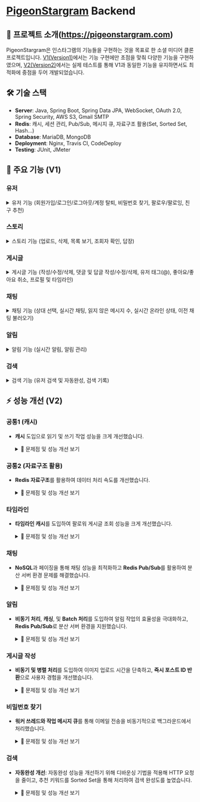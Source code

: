 # [PigeonStargram](https://pigeonstargram.com)  Backend

## 📖 프로젝트 소개(https://pigeonstargram.com)
PigeonStargram은 인스타그램의 기능들을 구현하는 것을 목표로 한 소셜 미디어 클론 프로젝트입니다. [V1(Version1)](#-주요-기능-v1)에서는 기능 구현에만 초점을 맞춰 다양한 기능을 구현하였으며, [V2(Version2)](#-성능-개선-v2)에서는 실제 테스트를 통해 V1과 동일한 기능을 유지하면서도 최적화에 중점을 두어 개발되었습니다.

## 🛠 기술 스택
- **Server**: Java, Spring Boot, Spring Data JPA, WebSocket, OAuth 2.0, Spring Security, AWS S3, Gmail SMTP
- **Redis**: 캐시, 세션 관리, Pub/Sub, 메시지 큐, 자료구조 활용(Set, Sorted Set, Hash...)
- **Database**: MariaDB, MongoDB
- **Deployment**: Nginx, Travis CI, CodeDeploy
- **Testing**: JUnit, JMeter

## 📌 주요 기능 (V1)

### 유저

<details>
  <summary>유저 기능 (회원가입/로그인/로그아웃/계정 탈퇴, 비밀번호 찾기, 팔로우/팔로잉, 친구 추천)</summary>
  
  - **회원가입/로그인/로그아웃/계정 탈퇴**: 구글을 통한 회원가입이 가능하며, 소셜 로그인 또는 직접 입력을 통한 로그인 기능을 제공합니다. 로그아웃 및 계정 탈퇴 기능도 포함되어 있습니다.
    
    <details>
      <summary>📷 이미지와 함께 설명 보기</summary>
      
      #### 회원가입
      <p align="center">
        <img src="https://github.com/user-attachments/assets/6be7b7f3-94f4-412a-95af-0b20a01669ed" alt="회원가입 이미지 1" width="45%" />
        <img src="https://github.com/user-attachments/assets/c230035e-1420-4032-a628-1c4543565c74" alt="회원가입 이미지 2" width="45%" />
      </p>

      #### 로그인
      <p align="center">
        <img src="https://github.com/user-attachments/assets/1c7cce6f-e6d3-42c0-abaa-07abbd4405a5" alt="로그인 이미지 1" width="45%" />
        <img src="https://github.com/user-attachments/assets/b282403d-2f64-4d8e-bfde-a28c3e698fa7" alt="로그인 이미지 2" width="45%" />
      </p>
      
      #### 로그아웃
      <p align="center">
        <img src="https://github.com/user-attachments/assets/a88cd423-5fd6-4b30-911f-44918d8f594f" alt="로그아웃 이미지" width="45%" />
      </p>
      
      #### 계정 탈퇴
      //TODO
      
    </details>
  
  - **비밀번호 찾기**: 비밀번호 재설정 링크가 포함된 이메일을 수신하고, 해당 링크로 이동하여 비밀번호를 재설정할 수 있습니다.
    
    <details>
      <summary>📷 이미지와 함께 설명 보기</summary>

      <p align="center">
        <img src="https://github.com/user-attachments/assets/5f33ef4e-4233-4d40-8485-764ae608308f" alt="비밀번호 찾기 이미지 1" width="45%" />
        <img src="https://github.com/user-attachments/assets/4d410414-6b59-4f8f-9eb9-cd95bdbee628" alt="비밀번호 찾기 이미지 2" width="45%" />
      </p>
      
      <p align="center">
        <img src="https://github.com/user-attachments/assets/214a7de6-4886-4d84-8284-581b71436124" alt="비밀번호 찾기 이미지 3" width="45%" />
        <img src="https://github.com/user-attachments/assets/2146bcc8-4f6e-43ae-86b7-e7edbc4930f2" alt="비밀번호 찾기 이미지 4" width="45%" />
      </p>

    </details>
  
  - **팔로우/팔로잉**: 유저는 다른 사용자를 팔로우 할 수 있습니다. 또한 팔로워/팔로잉 숫자와 누가 팔로우했는지도 확인할 수 있습니다.
    
    <details>
      <summary>📷 이미지와 함께 설명 보기</summary>

      <p align="center">
        <img src="https://github.com/user-attachments/assets/b9995170-4654-40f3-8943-5cb143fa6f87" alt="팔로우 이미지 1" width="45%" />
        <img src="https://github.com/user-attachments/assets/cf239920-8409-448f-bd21-bb9333312011" alt="팔로우 이미지 2" width="45%" />
      </p>
      
      <p align="center">
        <img src="https://github.com/user-attachments/assets/18f7ca47-6eb8-4a9a-bf00-46146fb366e9" alt="팔로우 이미지 3" width="45%" />
      </p>

    </details>
  
  - **친구 추천**: 내가 팔로우하지 않은 사용자 중, 나와 가까운 사람을 추천해주는 친구 추천 기능을 제공합니다.
    
    <details>
      <summary>📷 이미지와 함께 설명 보기</summary>

      <p align="center">
        <img src="https://github.com/user-attachments/assets/3f10eb43-7666-414a-86be-3881d062452e" alt="친구 추천 이미지" width="45%" />
      </p>
      
    </details>

</details>


### 스토리

<details>
  <summary>스토리 기능 (업로드, 삭제, 목록 보기, 조회자 확인, 답장)</summary>
  
  - **스토리 업로드 및 삭제**: 사용자는 이미지와 글을 합쳐서 스토리를 여러 개 업로드할 수 있으며, 업로드한 스토리는 삭제가 가능합니다.
    
    <details>
      <summary>📷 이미지와 함께 설명 보기</summary>
      
      <p align="center">
        <img src="https://github.com/user-attachments/assets/9e806949-7df5-4f7d-9952-8f7a80aa4267" alt="스토리 업로드 이미지 1" width="45%" />
        <img src="https://github.com/user-attachments/assets/a55921ba-d699-46b0-8f73-8ad9103d59ca" alt="스토리 업로드 이미지 2" width="45%" />
      </p>
  
    </details>
  
  - **스토리 목록 보기**: 사용자는 팔로우한 유저들의 스토리를 확인할 수 있으며, 스토리의 읽음 여부에 따라 표시 방식이 다르게 적용됩니다.
    
    <details>
      <summary>📷 이미지와 함께 설명 보기</summary>
      
      <p align="center">
        <img src="https://github.com/user-attachments/assets/bb5f0c35-6981-46a8-a023-35342136b1a4" alt="스토리 목록 보기 이미지" width="45%" />
      </p>
  
    </details>
  
  - **스토리 조회자 확인**: 사용자는 자신의 스토리를 누가 조회했는지 확인할 수 있습니다.
    
    <details>
      <summary>📷 이미지와 함께 설명 보기</summary>
      
      <p align="center">
        <img src="https://github.com/user-attachments/assets/c5b092c8-7989-4f2d-b717-afd1e05d8d3f" alt="스토리 조회자 확인 이미지" width="45%" />
      </p>
  
    </details>
  
  - **스토리 답장**: 사용자는 다른 사람의 스토리에 답장을 보낼 수 있는 기능을 제공합니다.
    
    <details>
      <summary>📷 이미지와 함께 설명 보기</summary>
      
      <p align="center">
        <img src="https://github.com/user-attachments/assets/90fb379a-db1e-43d5-8499-51b8a39b4af6" alt="스토리 답장 이미지 1" width="45%" />
        <img src="https://github.com/user-attachments/assets/363adce5-3ea8-4f03-9714-34a39ac631ac" alt="스토리 답장 이미지 2" width="45%" />
      </p>
  
    </details>

</details>


### 게시글

<details>
  <summary>게시글 기능 (작성/수정/삭제, 댓글 및 답글 작성/수정/삭제, 유저 태그(@), 좋아요/좋아요 취소, 프로필 및 타임라인)</summary>
  
  - **게시글 작성/수정/삭제**: 사용자는 이미지나 글을 포함한 게시글을 작성할 수 있으며, 게시글을 수정하거나 삭제할 수 있습니다.
    
    <details>
      <summary>📷 이미지와 함께 설명 보기</summary>
      
      <p align="center">
        <img src="https://github.com/user-attachments/assets/309c8ad3-8b40-418d-8e23-11785a8a1ef2" alt="게시글 작성 이미지 1" width="45%" />
        <img src="https://github.com/user-attachments/assets/dfd6fd24-f1ce-4805-a89f-1f57af97fb23" alt="게시글 작성 이미지 2" width="45%" />
      </p>

    </details>
  
  - **댓글 및 답글 작성/수정/삭제**: 사용자는 게시글에 댓글과 답글을 작성할 수 있으며, 이를 수정하거나 삭제할 수 있습니다. 또한, 이전 댓글을 불러와서 확인할 수 있습니다.
    
    <details>
      <summary>📷 이미지와 함께 설명 보기</summary>
      
      <p align="center">
        <img src="https://github.com/user-attachments/assets/870d94d5-1539-4ab6-9e76-4eaeb469511c" alt="댓글 이미지 1" width="45%" />
        <img src="https://github.com/user-attachments/assets/58dec37a-c433-40d0-b77b-559490dee427" alt="댓글 이미지 2" width="45%" />
      </p>

    </details>
  
  - **유저 태그(@)**: 게시글, 댓글, 답글에서 유저를 @를 사용해 태그할 수 있습니다.
    
    <details>
      <summary>📷 이미지와 함께 설명 보기</summary>
      
      <p align="center">
        <img src="https://github.com/user-attachments/assets/595c53f3-47ea-440f-9072-810d6ef4bf7d" alt="유저 태그 이미지 1" width="45%" />
        <img src="https://github.com/user-attachments/assets/3874130f-0fb0-42b1-b129-160a3279ce85" alt="유저 태그 이미지 2" width="45%" />
      </p>

    </details>
  
  - **좋아요/좋아요 취소**: 사용자는 게시글, 댓글, 답글에 좋아요를 누르거나 좋아요를 취소할 수 있습니다.
    
    <details>
      <summary>📷 이미지와 함께 설명 보기</summary>
      
      <p align="center">
        <img src="https://github.com/user-attachments/assets/b7aa0e41-22b8-44aa-839d-3617538666f7" alt="좋아요 이미지 1" width="45%" />
        <img src="https://github.com/user-attachments/assets/7b91a23d-3680-44bc-906b-715fce23cede" alt="좋아요 이미지 2" width="45%" />
      </p>

    </details>
  
  - **프로필 및 타임라인**: 다른 유저의 프로필에서 그 유저의 게시글을 확인할 수 있으며, 타임라인(홈)에서는 팔로우한 유저들의 최신 게시물을 볼 수 있습니다.
    
    <details>
      <summary>📷 이미지와 함께 설명 보기</summary>
      
      <p align="center">
        <img src="https://github.com/user-attachments/assets/a593c1f0-e298-48da-afc5-681b249672a1" alt="프로필 이미지" width="45%" />
        <img src="https://github.com/user-attachments/assets/b315aa21-97c0-47b4-9a9a-f63c241bce29" alt="타임라인 이미지" width="45%" />
      </p>

    </details>

</details>

  
### 채팅

<details>
  <summary>채팅 기능 (상대 선택, 실시간 채팅, 읽지 않은 메시지 수, 실시간 온라인 상태, 이전 채팅 불러오기)</summary>
  
  - **채팅 상대 선택**: 팔로우 및 팔로잉 목록을 기준으로 채팅 상대를 선택하고 대화를 시작할 수 있습니다.
    
    <details>
      <summary>📷 이미지와 함께 설명 보기</summary>
      
      <p align="center">
        <img src="https://github.com/user-attachments/assets/becc2bc8-c301-4544-a8d9-70bcd0b37f16" alt="채팅 상대 선택 이미지" width="45%" />
      </p>

    </details>
  
  - **실시간 채팅**: 채팅에서 이미지나 글을 실시간으로 주고받을 수 있으며, 메시지 확인이 가능합니다.
    
    <details>
      <summary>📷 이미지와 함께 설명 보기</summary>
      
      <p align="center">
        <img src="https://github.com/user-attachments/assets/f5e1c4a5-0df5-49e5-885e-f1c17b931a16" alt="실시간 채팅 이미지" width="45%" />
      </p>

    </details>
  
  - **읽지 않은 메시지 수**: 내가 채팅방에 없을 때 상대방에게 메시지가 오면, 읽지 않은 메시지 수가 실시간으로 쌓이며 확인할 수 있습니다.
    
    <details>
      <summary>📷 이미지와 함께 설명 보기</summary>
      
      <p align="center">
        <img src="https://github.com/user-attachments/assets/17fe0e9c-8d19-4528-adb8-bc032cc4b0b3" alt="읽지 않은 메시지 수 이미지" width="45%" />
      </p>

    </details>
  
  - **실시간 온라인 상태**: 유저의 온라인 상태를 설정하고 실시간으로 확인할 수 있습니다.
    
    <details>
      <summary>📷 이미지와 함께 설명 보기</summary>
      
      <p align="center">
        <img src="https://github.com/user-attachments/assets/f2bafa1b-6c1e-4b51-8f3e-7ea82eef723b" alt="실시간 온라인 상태 이미지 1" width="45%" />
        <img src="https://github.com/user-attachments/assets/074813b4-7d7b-4e1b-81fc-97a3c59ebc5e" alt="실시간 온라인 상태 이미지 2" width="45%" />
      </p>

    </details>
  
  - **이전 채팅 불러오기**: 채팅 기록을 10개씩 불러와서 이전 대화를 확인할 수 있습니다.
    
    <details>
      <summary>📷 이미지와 함께 설명 보기</summary>
      
      <p align="center">
        <img src="https://github.com/user-attachments/assets/f5625120-86c6-41c7-9f1f-f670ffe13d6f" alt="이전 채팅 불러오기 이미지 1" width="45%" />
        <img src="https://github.com/user-attachments/assets/8b1193ec-5cc0-4935-b025-cf0a70bd1bb3" alt="이전 채팅 불러오기 이미지 2" width="45%" />
      </p>

    </details>

</details>

### 알림

<details>
  <summary>알림 기능 (실시간 알림, 알림 관리)</summary>
  
  - **실시간 알림**: 다양한 이벤트(댓글, 답글, 좋아요, 알림 설정한 상대의 게시글 작성, 팔로우 등)에 대해 실시간으로 알림을 받을 수 있습니다.
    
    <details>
      <summary>📷 이미지와 함께 설명 보기</summary>
      
      <p align="center">
        <img src="https://github.com/user-attachments/assets/5000e639-3889-479f-a8e9-2a95ac53fd2f" alt="실시간 알림 이미지" width="45%" />
      </p>

    </details>
  
  - **알림 관리**: 알림을 개별적으로 삭제하거나, 모두 삭제할 수 있으며, 알림을 클릭하면 해당 이벤트가 발생한 위치로 이동이 가능합니다.
    
    <details>
      <summary>📷 이미지와 함께 설명 보기</summary>
      
      <p align="center">
        <img src="https://github.com/user-attachments/assets/eefdab74-a1bd-4ce5-aba2-5d36fa3e9916" alt="알림 관리 이미지 1" width="45%" />
        <img src="https://github.com/user-attachments/assets/7494275e-f147-4606-941f-c12de8df65f0" alt="알림 관리 이미지 2" width="45%" />
      </p>

    </details>

</details>


### 검색

<details>
  <summary>검색 기능 (유저 검색 및 자동완성, 검색 기록)</summary>
  
  - **유저 검색 및 자동완성**: 사용자는 검색 기능을 통해 입력한 키워드에 해당하는 유저를 찾을 수 있으며, 검색 중에 자동완성(검색어 추천) 기능이 제공됩니다.
    
    <details>
      <summary>📷 이미지와 함께 설명 보기</summary>
      
      <p align="center">
        <img src="https://github.com/user-attachments/assets/d972533d-dd85-49f2-81f8-34aeed955273" alt="유저 검색 이미지 1" width="45%" />
        <img src="https://github.com/user-attachments/assets/79605c15-2956-4355-a939-efc584b124e1" alt="유저 검색 이미지 2" width="45%" />
      </p>

    </details>
  
  - **검색 기록**: 검색한 키워드는 검색 기록으로 저장되며, 개별 삭제 및 모두 삭제가 가능합니다.
    
    <details>
      <summary>📷 이미지와 함께 설명 보기</summary>
      
      <p align="center">
        <img src="https://github.com/user-attachments/assets/74ef87c3-a84f-49b8-bed1-528675fcf3bf" alt="검색 기록 이미지 1" width="45%" />
        <img src="https://github.com/user-attachments/assets/79bdb321-b43e-414b-a741-4facb412250e" alt="검색 기록 이미지 2" width="45%" />
      </p>

    </details>

</details>


## ⚡ 성능 개선 (V2)

### 공통1 (캐시)

- **캐시** 도입으로 읽기 및 쓰기 작업 성능을 크게 개선했습니다.

  <details>
    <summary>🔧 문제점 및 성능 개선 보기</summary>
  
    #### V1 문제점:
    - 모든 읽기와 쓰기 작업이 데이터베이자스에서 이루어져 성능 저하와 지연이 발생했습니다.
  
    #### V2 해결점:
  
    - **단순 엔티티 캐시**(예: **Post 엔티티**와 같은 경우)는 **애노테이션 기반**으로 처리하여 캐싱 했고, **Set, Hash**와 같은 **복잡한 자료구조 캐시**는 수동으로 구현하여 성능을 최적화했습니다.
      <details>
      <summary>자세히 보기</summary>
      
        **단순 엔티티 캐시**(예: **Post 엔티티**)

        단순 엔티티 캐시는 애노테이션 기반으로 처리하여 캐싱합니다. 예를 들어, `Post` 엔티티의 경우 다음과 같이 `@Cacheable` 애노테이션을 사용하여 캐싱을 구현할 수 있습니다:
      
        ```java
        @Cacheable(value = POST,
                   key = "T(com.pigeon_stargram.sns_clone.constant.CacheConstants).POST_ID + '_' + #postId")
        @Transactional(readOnly = true)
        public Post findById(Long postId) {
            return repository.findById(postId)
                     .orElseThrow(() -> new PostNotFoundException(POST_NOT_FOUND_ID));
        }
        ```
        ### 복잡한 자료구조 캐시 (예: postId Set)

        복잡한 자료구조 캐시는 수동으로 구현하여 성능을 최적화합니다. 예를 들어, `postId Set`을 캐시할 때는 다음과 같이 구현할 수 있습니다:
        
        ```java
        @Transactional(readOnly = true)
        @Override
        public List<Long> findPostIdByUserId(Long userId) {
            // 사용자 ID를 기반으로 캐시 키를 생성합니다
            String cacheKey = cacheKeyGenerator(ALL_POST_IDS, USER_ID, userId.toString());
        
            // 캐시에서 게시물 ID 목록을 찾습니다.
            if (redisService.hasKey(cacheKey)) {
                return redisService.getSetAsLongListExcludeDummy(cacheKey);
            }
        
            // 캐시에 게시물 ID 목록이 없으면 데이터베이스에서 조회합니다.
            List<Long> postIds = getPostIdFromRepository(userId);
        
            // 조회된 게시물 ID 목록을 캐시에 저장하고 반환합니다.
            return redisService.cacheListToSetWithDummy(postIds, cacheKey, ONE_DAY_TTL);
        }
        ```
      </details>
  
    - **Redis 캐시**를 도입하여 **look-aside** 방식으로 읽기 작업의 속도를 개선하고, **write-back** 및 **write-through** 방식으로 쓰기 작업의 성능을 최적화했습니다.
    
      <details>
        <summary>자세히 보기</summary>
    
        자주 수정되지 않는 데이터는 쓰기 전략으로 **write-through** 방식을 사용하여 캐싱하였습니다. 예를 들어, `Post` 저장 시 다음과 같이 구현합니다:
    
        ```java
        @CachePut(value = POST,
                  key = "T(com.pigeon_stargram.sns_clone.constant.CacheConstants).POST_ID + '_' + #post.id")
        @Transactional
        public Post save(Post post) {
            // 게시물을 데이터베이스에 저장합니다.
            Post savedPost = repository.save(post);
    
            Long postUserId = post.getUser().getId();
    
            // 사용자의 모든 게시물 ID 캐시에 반영합니다.
            String allPostIdsKey = cacheKeyGenerator(ALL_POST_IDS, USER_ID, postUserId.toString());
            if (redisService.hasKey(allPostIdsKey)) {
                redisService.addToSet(allPostIdsKey, post.getId(), ONE_DAY_TTL);
            }
            //... 추가로직
    
            return savedPost;
        }
        ```
    
        자주 수정되는 데이터는 쓰기 전략으로 **write-back** 방식을 사용하여 캐싱하였습니다. 예를 들어, 읽지 않은 채팅 수를 증가시킬 때는 다음과 같이 구현합니다:
    
        ```java
        @Transactional
        public Integer increaseUnReadChatCount(Long userId, Long toUserId) {
            // 캐시 키 생성
            String cacheKey = cacheKeyGenerator(UNREAD_CHAT_COUNT, USER_ID, userId.toString());
            String fieldKey = toUserId.toString();
    
            // 나중에 비동기적으로 DB에 flush 하도록 Write-back 작업을 위한 Sorted Set에 추가
            String dirtyKey = combineHashKeyAndFieldKey(cacheKey, fieldKey);
            redisService.pushToWriteBackSortedSet(dirtyKey);
    
            // 캐시에서 값 조회 및 증가
            if (redisService.hasFieldInHash(cacheKey, fieldKey)) {
                return incrementUnreadCountInCache(cacheKey, fieldKey, userId, toUserId);
            }
    
            // 캐시 미스 시 DB에서 값 조회 및 캐시에 저장
            return incrementUnreadCountInDbAndSaveInCache(userId, toUserId, cacheKey, fieldKey);
        }
        ```
    
      </details>

    
  - **Write-back 캐시 관리**: LRU 전략에 따라 일정 주기로 캐시에서 오래된 데이터를 데이터베이스에 플러시했습니다. 자주 조회되는 데이터는 캐시에서 계속 사용해 DB에 Flush되지 않고 캐시에만 있는 **starvation**이 발생할 수 있으므로, 체크포인트 시점에는 모든 데이터를 데이터베이스에 플러시하여 데이터베이스와의 일관성을 유지하게 했습니다.
  
    <details>
      <summary>자세히 보기</summary>
  
      일정 간격으로 캐시 데이터를 DB에 동기화하는 스케줄러 메서드는 다음과 같이 구현되어 있습니다. 각 주기마다 Redis Sorted Set에서 가장 오래된 데이터를 가져와 DB에 기록합니다. LRU를 구현하기 위해 날짜를 score로 사용한 Sorted Set을 활용했습니다.
  
      ```java
      @Scheduled(fixedRate = 10000)
      public void syncCacheToDB() {
          // 한 번에 가져올 Write-Back 작업의 개수 설정
          Integer writeBackBatchSize = (Integer) redisService.getValue(WRITE_BACK_BATCH_SIZE);
          if (writeBackBatchSize == null) {
              writeBackBatchSize = WRITE_BACK_BATCH_SIZE_INIT;
          }
  
          // Redis Sorted Set에서 하위 N개의 값을 가져옴
          List<String> sortedSetList =
                  redisService.getAndRemoveBottomNFromSortedSet(WRITE_BACK, writeBackBatchSize, String.class);
  
          if (sortedSetList.size() < writeBackBatchSize) {
              redisService.setValue(WRITE_BACK_BATCH_SIZE, WRITE_BACK_BATCH_SIZE_INIT);
          }
  
          // 각 가져온 키에 대해 DB 기록 처리
          for (String writeBackKey : sortedSetList) {
              writeBack(writeBackKey); // 각 키에 대해 writeBack 처리
          }
      }
      ```
  
      이때 해당 스케줄러는 여러 서버에서 동시에 발생하므로 `getAndRemoveBottomNFromSortedSet` 메서드는 atomic하게 동작해야 합니다. 이를 위해 Lua 스크립트를 사용하여 atomic하게 처리하였습니다.
  
      자주 수정되는 데이터는 LRU 전략에 따라 DB로의 flush가 일어나지 않을 수 있으므로, 체크포인트 시점을 더 길게 설정하여 주기적으로 부스팅을 수행합니다.
  
      ```java
      @Profile("write-back-boost")
      @Scheduled(fixedRate = 200000)
      public void syncAllCache() {
          // 부스팅 시점에는 DB로 flush하는 갯수를 증가시켜 일정 시간 내에 캐시에 dirty key들에 대해 모두 flush가 반드시 일어나게 합니다.
      }
      ```
  
    </details>


</details>

### 공통2 (자료구조 활용)

- **Redis 자료구조**를 활용하여 데이터 처리 속도를 개선했습니다.

  <details>
    <summary>🔧 문제점 및 성능 개선 보기</summary>
  
    #### V1 문제점:
    - DB 엔티티를 사용하여 데이터 처리 및 관리를 하였으나, 성능 최적화에 한계가 있었습니다.
  
    #### V2 해결점:
    - **Sorted Set**을 사용하여 검색 기록, 자동 완성, 읽지 않은 채팅 수 등을 효율적으로 관리했습니다.
    
      <details>
        <summary>자세히 보기</summary>
    
        **검색 기록 관리 예시**: 검색 기록을 Date를 score로 사용하여 Sorted Set을 이용하여 관리하는 방법은 다음과 같습니다.
    
        ```java
        @Transactional(readOnly = true)
        public List<ResponseSearchHistoryDto> getTopSearchHistory(Long userId) {
            String cacheKey = cacheKeyGenerator(SEARCH_HISTORY, USER_ID, userId.toString());
    
            // 캐시에서 검색 기록을 조회
            List<ResponseSearchHistoryDto> cachedHistory = getCachedSearchHistory(cacheKey);
            if (!cachedHistory.isEmpty()) {
                return cachedHistory;  // 캐시에 검색 기록이 있으면 반환 (캐시 히트)
            }
    
            // 캐시에 데이터가 없으면 DB에서 검색 기록 조회 (캐시 미스)
            User user = userService.getUserById(userId);
            List<SearchHistory> searchHistories = searchHistoryRepository.findTop5ByUserOrderByScoreDesc(user);
    
            // 검색 기록을 캐시에 저장
            saveSearchHistoryToCache(cacheKey, searchHistories);
    
            // DB에서 가져온 검색 기록을 DTO로 변환하여 반환
            return searchHistories.stream()
                    .map(SearchDtoConvertor::toResponseSearchHistoryDto)
                    .collect(Collectors.toList());
        }
        ```
  
      </details>

    
    - **Set**을 사용하여 팔로우/팔로잉 유저 Id 목록, 스토리 조회 유저 Id 목록 등을 빠른 접근이 가능하도록 했습니다.
    
      <details>
        <summary>자세히 보기</summary>
    
        **팔로워 유저 ID 목록 관리 예시**: `Set`을 활용하여 팔로워 유저 ID 목록을 캐싱하는 방법은 다음과 같습니다.
    
        ```java
        @Transactional(readOnly = true)
        public List<Long> findFollowerIds(Long userId) {
            String cacheKey = cacheKeyGenerator(FOLLOWER_IDS, USER_ID, userId.toString());
    
            // 캐시에서 가져오기
            if (redisService.hasKey(cacheKey)) {
                return redisService.getSetAsLongListExcludeDummy(cacheKey);
            }
    
            // 캐시 미스 : DB에서 가져오기
            return getFollowerIdsFromDB(userId, cacheKey);
        }
        ```
    
      </details>

    
    - **기타 자료구조**: 추가적인 Redis 자료구조(Hash 등)를 사용하여 특정 작업을 최적화했습니다.
    
      <details>
        <summary>자세히 보기</summary>
    
        **채팅방에서 유저 관리 예시**: 채팅방에서 사용자가 어느 채팅방에 있는지를 관리하기 위해 Redis Hash를 사용하는 방법은 다음과 같습니다.
    
        ```java
        @EventListener
        public void handleSessionConnected(SessionConnectEvent event) {
            StompHeaderAccessor sha = StompHeaderAccessor.wrap(event.getMessage());
            Long userId = stringToLong(sha.getFirstNativeHeader("user-id"));
            Long partnerUserId = stringToLong(sha.getFirstNativeHeader("partner-user-id"));
    
            if (userId != null && partnerUserId != null) {
                // Redis Hash에 세션 ID와 사용자 ID를 매핑하여 저장
                // key: sessionId, value: 사용자 ID
                redisService.putValueInHash(SESSION_USER_MAP_KEY, sha.getSessionId(), userId);
    
                // 두 사용자가 같은 채팅방에서 대화를 나누기 위한 설정
                // WebSocket 연결 시, Redis Hash에 자신의 사용자 ID와 상대방의 사용자 ID를 매핑하여 저장
                // HashKey: 나의 userId, fieldKey: 상대방의 userId, value: 접속 상태(true)
                String activeUsersKey = ACTIVE_USERS_KEY_PREFIX + userId;
                redisService.putValueInHash(activeUsersKey, String.valueOf(partnerUserId), true);
    
                // 사용자 연결 이벤트 발생
                eventPublisher.publishEvent(new UserConnectEvent(this, userId, partnerUserId));
            }
        }
        ```
    
        이 코드는 WebSocket 연결 이벤트를 처리하여 사용자의 세션 ID와 사용자 ID를 Redis Hash에 저장하고, 두 사용자가 같은 채팅방에서 대화하고 있는지를 추적하기 위해 사용자 ID와 상대방의 사용자 ID를 Redis Hash에 매핑합니다.
    
      </details>


  </details>


### 타임라인

- **타임라인 캐시**를 도입하여 팔로워 게시글 조회 성능을 크게 개선했습니다.

  <details>
    <summary>🔧 문제점 및 성능 개선 보기</summary>
  
    #### V1 문제점:
    - 팔로워의 최신 게시글을 데이터베이스에서 검색하여 타임라인을 생성하는 방식으로 성능 저하가 발생했습니다.
  
    #### V2 해결점:
    - **타임라인 캐시 활용**: 팔로워의 최신 게시글을 데이터베이스에서 가져오는 대신 타임라인 캐시에서 가져오도록 변경했습니다. 특정 유저가 게시글을 작성하면, 그 유저를 팔로우하는 모든 팔로워의 타임라인에 해당 게시글의 ID를 저장합니다. 이렇게 함으로써, 타임라인 조회 시 데이터베이스에 접근하는 대신 캐시에서 게시글 ID를 종합하여 가져오게 됩니다.
      <details>
        <summary>자세히 보기</summary>
        
        게시글을 생성할 때 팔로워의 타임라인(sortedSet)에 작성한 게시글 ID를 추가합니다:
        ```java
        @Transactional
        public Long createPost(CreatePostDto dto) {
            User loginUser = userService.getUserById(dto.getLoginUserId());
            Post post = PostFactory.createPost(dto, loginUser);
            // 중간 로직 생략...
    
            // 타임라인 처리
            addPostToFollowersTimeline(loginUser, savedPost);
            return savedPost.getId();
        }
    
        private void addPostToFollowersTimeline(User loginUser, Post savedPost) {
            // 팔로워 수가 많지 않은 경우 팔로워 타임라인에 게시물 추가
            // 유명인일 경우에는 해당 로직을 실행하지 않음
            if (!followService.isFamousUser(loginUser.getId())) {
                // 팔로워 목록 가져오기
                List<Long> followerIds = followService.getFollowerIds(loginUser.getId());
    
                // 현재 시간을 타임스탬프로 사용
                Double currentTime = getCurrentTimeMillis();
    
                // 각 팔로워의 타임라인에 게시물 추가
                followerIds.forEach(followerId -> {
                    String timelineKey = cacheKeyGenerator(TIMELINE, USER_ID, followerId.toString());
                    redisService.addToSortedSet(timelineKey, currentTime, savedPost.getId());
                });
            }
        }
        ```
    
        이제 타임라인을 가져올 때는 타임라인 캐시에서 24시간 이내의 게시글만 가져옵니다:
        ```java
        private List<ResponsePostDto> getUnFamousFollowingsRecentPosts(Long userId) {
            // Redis에서 해당 사용자의 타임라인 키 생성
            String timelineKey = cacheKeyGenerator(TIMELINE, USER_ID, userId.toString());
    
            // 24시간 이전의 시간
            Double expirationTimeMillis = getTimeMillis(getExpirationTime());
    
            // Redis에서 타임라인에 저장된 모든 게시물 ID와 스코어(타임스탬프)를 가져옴
            List<Long> validPostIds = redisService.getAllFromSortedSetWithScores(timelineKey, Long.class).stream()
                    .filter(scoreWithValue -> isValidPost(scoreWithValue, timelineKey, expirationTimeMillis)) // 24시간 이내
                    .map(ScoreWithValue::getValue)
                    .filter(postId -> !redisService.isMemberOfSet(UPLOADING_POSTS_SET, postId))
                    .collect(Collectors.toList());
    
            // 필터링된 게시물 ID들로 실제 게시물 데이터 가져오기
            return validPostIds.stream().map(postService::getCombinedPost).collect(Collectors.toList());
        }
        ```
    
      </details>

  
    - **유명인 처리**: 유명인이 게시글을 작성할 때는 타임라인 캐시에 게시글을 추가하는 작업이 부하를 증가시킬 수 있어, 유명인 게시글은 유명인의 게시물Id 목록에서 직접 최근 게시물을 조회한 후 가져옵니다
      <details>
        <summary>자세히 보기</summary>
        
        유명인의 최신 게시글을 가져오는 방법은 다음과 같습니다:
        ```java
        private List<ResponsePostDto> getFamousFollowingsRecentPosts(Long userId) {
            // 유명인은 타임라인 캐시에서가 아니라 최신 게시물들을 직접 조회
            return followService.findFollowings(userId).stream()
                    .map(ResponseFollowerDto::getId)
                    .filter(followService::isFamousUser) // 유명인만 필터링
                    .flatMap(followingId -> postService.getRecentPostsByUser(followingId).stream())
                    .collect(Collectors.toList());
        }
        ```
    
      </details>

  
  - **타임라인 병합**: 유저의 타임라인은 타임라인 캐시와 유명인 게시글을 직접 가져온 결과를 병합하여 제공, 이를 통해 조회 성능을 개선하고 데이터베이스 부하를 줄입니다.
    <details>
      <summary>자세히 보기</summary>
  
      유저의 팔로우 대상 게시물들을 병합하여 최신 게시글을 가져오는 방법은 다음과 같습니다:
      ```java
      public List<ResponsePostDto> getFollowingUsersRecentPosts(Long userId) {
          // 1. 유명인 팔로우 대상의 게시물 가져오기
          List<ResponsePostDto> famousPosts = getFamousFollowingsRecentPosts(userId);
  
          // 2. 비유명인 팔로우 대상의 게시물 가져오기
          List<ResponsePostDto> unFamousPosts = getUnFamousFollowingsRecentPosts(userId);
  
          // 3. 두 리스트를 합치고, 시간 기준으로 정렬하여 반환
          return Stream.concat(famousPosts.stream(), unFamousPosts.stream())
                  .sorted(Comparator.comparing(
                          post -> post.getProfile().getTime(),
                          getReverseOrderComparator()))
                  .collect(Collectors.toList());
      }
      ```
  
    </details>

  
  </details>

### 채팅

- **NoSQL**과 페이징을 통해 채팅 성능을 최적화하고 **Redis Pub/Sub**를 활용하여 분산 서버 환경 문제를 해결했습니다.

  <details>
    <summary>🔧 문제점 및 성능 개선 보기</summary>
  
    #### V1 문제점:
    - V1에서는 단일 서버와 RDBMS를 사용하여 모든 채팅 기록을 불러올 때 모든 내용을 한 번에 불러왔습니다. 이로 인해 데이터베이스의 부하가 증가하고, 서버와 클라이언트 간의 전송 데이터 양이 많아졌습니다.
    - 단일 서버에서는 웹소켓을 통해 실시간 채팅이 가능했지만, 분산 서버 환경에서는 클라이언트가 연결된 서버가 다를 수 있어 웹소켓 연결 문제가 발생했습니다.
  
    #### V2 해결점:
    - **데이터베이스 최적화**: NoSQL 데이터베이스를 사용하여 채팅 기록의 조회 속도를 개선하였습니다. 모든 채팅 기록을 불러오는 대신, 날짜를 기반으로 페이징 처리하여 10개씩 불러오도록 하여 서버와 클라이언트 간의 전송 데이터 양을 줄였습니다.
      <details>
        <summary>자세히 보기</summary>
        
        먼저 `Chat` 엔티티를 MongoDB의 Document로 전환합니다:
        ```java
        public interface ChatRepository extends MongoRepository<Chat, String> {
            List<Chat> findChatsBefore(Long user1Id, Long user2Id, LocalDateTime lastFetchedDateTime, Pageable pageable);
        }
        ```
    
        그리고 프론트에서 현재 가지고 있는 가장 오래된 채팅의 날짜를 기준으로 최대 10개의 채팅 데이터들만 가져오도록 합니다:
        ```java
        @Transactional(readOnly = true)
        public ResponseChatHistoriesDto getUserChats(GetUserChatsDto dto, String lastFetchedTime, Integer size) {
            Long user1Id = dto.getUser1Id();
            Long user2Id = dto.getUser2Id();
    
            // 마지막 조회 시간을 LocalDateTime 형식으로 변환
            LocalDateTime lastFetchedDateTime = getChatLocalDateTime(lastFetchedTime);
    
            // 페이지 정보 생성 (size + 1개의 메시지를 내림차순으로 가져옴)
            Pageable pageable = createPageable(size + 1);
    
            // 데이터베이스에서 size + 1개의 메시지 조회
            List<Chat> chats = chatRepository.findChatsBefore(user1Id, user2Id, lastFetchedDateTime, pageable);
    
            // size+1개 중에서 size개만 반환하고, size+1번째 데이터가 있으면 hasMoreChat을 true로 설정
            Boolean hasMoreChat = chats.size() > size;
            List<Chat> limitedChats = chats.subList(0, Math.min(chats.size(), size));
    
            // 메시지를 DTO로 변환
            List<ResponseChatHistoryDto> chatHistoryDtos = toChatHistoryDtos(limitedChats);
    
            return new ResponseChatHistoriesDto(chatHistoryDtos, hasMoreChat);
        }
        ```
    
        `ChatRepository`에서 `findChatsBefore` 메서드를 통해 페이징 처리된 채팅 기록을 조회하고, 프론트엔드에 필요한 데이터만 전송하여 성능을 최적화합니다.
    
      </details>

  
    - **웹소켓과 분산 서버**: 단일 서버에서는 웹소켓을 직접 사용하여 실시간 채팅을 처리하였지만, 분산 서버 환경에서는 Redis Pub/Sub를 사용하여 서로 다른 서버에 연결된 클라이언트 간의 메시지 전달 문제를 해결하였습니다.
      <details>
        <summary>자세히 보기</summary>
        
        각 서버는 서버 시작 시 Redis 채널을 구독합니다:
        ```java
        @PostConstruct
        public void init() {
            redisService.subscribeToPattern("chat.*.*", chatMessageListener);  // 채팅 메시지 구독
            // 추가 로직
        }
        ```
    
        메시지 리스너는 Redis에서 발행된 메시지를 수신하고, 웹소켓을 통해 클라이언트에 전송합니다:
        ```java
        public class RedisChatMessageListener implements MessageListener {
    
            private final RedisService redisService;
            private final SimpMessagingTemplate messagingTemplate;
    
            @Override
            public void onMessage(Message message, byte[] pattern) {
                NewChatDto chatMessage = redisService.deserializeMessage(message.getBody(), NewChatDto.class);
    
                long user1Id = Math.min(chatMessage.getFrom(), chatMessage.getTo());
                long user2Id = Math.max(chatMessage.getFrom(), chatMessage.getTo());
    
                // 채팅방 경로를 생성하고 메시지를 해당 경로로 전송
                String destination = "/topic/chat/" + user1Id + "/" + user2Id;
                messagingTemplate.convertAndSend(destination, chatMessage);
            }
        }
        ```
    
        이제 웹소켓으로 직접 메시지를 보내는 대신, Redis 채널에 메시지를 발행합니다:
        ```java
        private void processChatMessage(NewChatDto chatMessage, Long from, Long to) {
            // 메시지의 시간을 설정하고 저장
            chatMessage.setTime(getCurrentFormattedTime());
            chatService.save(chatMessage);
    
            // Redis 채널에 메시지 발행
            String channel = getChatChannelName(from, to);
            redisService.publishMessage(channel, chatMessage);
        }
        ```
    
        이 방식으로 메시지가 Redis를 통해 전달되고, 각 서버는 Redis를 통해 받은 메시지를 웹소켓으로 클라이언트에 전송하여 분산 서버 환경에서도 실시간 채팅을 처리합니다.
    
      </details>
  
  </details>

### 알림

- **비동기 처리**, **캐싱**, 및 **Batch 처리**를 도입하여 알림 작업의 효율성을 극대화하고, **Redis Pub/Sub**로 분산 서버 환경을 지원했습니다.

  <details>
    <summary>🔧 문제점 및 성능 개선 보기</summary>
  
    #### V1 문제점:
    - V1에서는 알림 작업을 처리하기 위해 별도의 비동기 처리 없이 직접 데이터베이스에 접근하였습니다. 이로 인해 자원을 많이 소모하고, 팔로워가 많은 유명인의 게시글 작성 시 동일한 알림 데이터가 대량으로 생성되어 데이터베이스에 과도한 부하가 발생했습니다.
  
    #### V2 해결점:
    - **비동기 및 병렬 처리**: 알림 전용 워커 스레드를 생성하고, `BRPOP`을 활용하여 메시지 큐에서 블로킹 방식으로 비동기적으로 알림 작업을 처리합니다. 이로 인해 자원을 최소화하면서 여러 서버에서 분산하여 알림 작업을 처리할 수 있게 됩니다.
      <details>
        <summary>자세히 보기</summary>
    
        알림 전송 워커를 비동기적으로 처리하기 위한 설정 방법은 다음과 같습니다:
        ```java
        /**
         * 애플리케이션이 준비되면 알림 전송 워커를 실행하는 메서드입니다.
         */
        @EventListener(ApplicationReadyEvent.class)
        public void runNotificationWorker() {
            ExecutorService executorService =
                    Executors.newFixedThreadPool(NOTIFICATION_WORKER_THREAD_NUM);
    
            for (int i = 0; i < NOTIFICATION_WORKER_THREAD_NUM; i++) {
                executorService.submit(notificationWorker::acceptTask);
            }
        }
    
        public void acceptTask() {
            while (true) {
                try {
                    // Redis 작업 큐에서 Blocking Pop 방식으로 작업을 가져옴
                    Object task = redisService.popTask(NOTIFICATION_QUEUE);
                    NotificationBatchDto batch = (NotificationBatchDto) task;
    
                    // 가져온 작업이 유효하다면 작업 수행
                    if (batch != null) {
                        work(batch);
                    }
                } catch (Exception e) {
                    // 예외 처리
                }
            }
        }
        ```
    
      </details>

    - **캐싱 및 데이터베이스 접근 최적화**: 알림 데이터를 `content`와 매핑 정보(수신인, 발신인)로 분리하여, 공통 정보인 `content`는 캐싱하고 매핑 정보만 데이터베이스에 저장하여 동일한 알림 내용이 중복 저장되지 않도록 합니다.
      <details>
        <summary>자세히 보기</summary>
    
        `NotificationV2`에서는 `content`를 별도의 엔티티로 분리하여 공통적인 알림 내용은 데이터베이스에 한번만 저장되도록 하고, 매핑 정보만 별도로 저장합니다:
        ```java
        public class NotificationV2 extends BaseTimeEntity { 
        
            @Id
            @GeneratedValue(strategy = GenerationType.IDENTITY)
            private Long id;
        
            @ManyToOne(fetch = FetchType.LAZY)
            @JoinColumn(name = "content_id")
            private NotificationContent content; // 알림의 상세 내용과 연관된 엔티티
        
            private Long recipientId;
            private Boolean isRead; // 알림의 읽음 여부 (true: 읽음, false: 안 읽음)
        
            public void setRead(Boolean read) {
                isRead = read;
            }
        }
        ```
    
        공통적인 `content`는 캐시를 활용하여 데이터베이스 접근을 최소화합니다:
        ```java
        @Cacheable(value = NOTIFICATION_CONTENT,
                   key = "T(com.pigeon_stargram.sns_clone.constant.CacheConstants).NOTIFICATION_CONTENT_ID + '_' + #contentId")
        @Transactional(readOnly = true)
        public NotificationContent findContentById(Long contentId) {
            return notificationContentRepository.findById(contentId)
                    .orElseThrow(() -> new NotificationNotFoundException(NOTIFICATION_CONTENT_NOT_FOUND_ID));
        }
        ```
    
      </details>

  
    - **Batch 처리**: 알림 생성 시 `batch size`를 설정하여 일정 크기만큼 한 번에 알림을 저장함으로써 데이터베이스 접근을 최적화하였습니다. 적절한 `threshold`를 설정하여 과도한 부하를 방지하였습니다.
      <details>
        <summary>자세히 보기</summary>
    
        `NotificationSplitWorker`는 알림을 분할하는 작업을 수행하고, 분할된 알림 작업을 `NotificationWorker`에 위임합니다.
    
        애플리케이션이 준비되면 알림 분할 워커를 실행하는 메서드:
        ```java
        @EventListener(ApplicationReadyEvent.class)
        public void runNotificationSplitWorker() {
            ExecutorService executorService =
                    Executors.newFixedThreadPool(NOTIFICATION_SPLIT_WORKER_THREAD_NUM);
    
            for (int i = 0; i < NOTIFICATION_SPLIT_WORKER_THREAD_NUM; i++) {
                executorService.submit(notificationSplitWorker::acceptTask);
            }
        }
        ```
    
        알림 분할 작업을 처리하는 메서드:
        ```java
        @Transactional
        public void acceptTask() {
            while (true) {
                try {
                    // Local 작업큐에서 Blocking Pop 방식으로 가져옴
                    NotificationSplitDto beforeSplit = beforeSplitQueue.take();
    
                    // 가져온 작업이 유효하다면 알림을 BATCH_SIZE로 분할
                    work(beforeSplit);
                } catch (Exception e) {
                    log.error("알림 분할 작업 처리 중 예외가 발생했습니다.", e);
                }
            }
        }
        ```
    
        알림을 분할하고, 분할된 작업을 `NotificationWorker`에게 위임하는 메서드:
        ```java
        @Override
        public void work(Object task) {
            // 중간 로직 생략
            for (int i = 0; i < iterationMax; i++) {
                int leftIndex = i * BATCH_SIZE;
                int rightIndex = (i == iterationMax - 1) ? recipientIds.size() : (i + 1) * BATCH_SIZE;
                // 중간 로직 생략
                // BATCH_SIZE로 분할된 알림을 NotificationWorker에게 일을 위임한다
                notificationWorker.enqueue(notificationBatchDto);
            }
        }
        ```
    
        `NotificationWorker`는 분할된 알림을 한 번에 DB에 저장한 후 웹소켓을 통해 실시간으로 전송합니다:
        ```java
        notificationCrudService.saveAll(notifications);
        // 이후 notification을 publish
        ```
    
      </details>

  
    - **분산 서버 처리**: 쪼개진 알림은 알림 워커를 통해 Redis Pub/Sub를 사용하여 분산 서버에 웹소켓을 통해 전달하였습니다. 이를 통해 실시간으로 알림을 여러 서버에 분산하여 전달할 수 있습니다.
      <details>
        <summary>자세히 보기</summary>
    
        각 서버는 서버 시작 시 Redis 채널을 구독합니다:
        ```java
        @PostConstruct
        public void init() {
            redisService.subscribeToPattern("notification.*", notificationListener);  // 알림 구독
            // 추가 로직
        }
        ```
    
        메시지 리스너는 Redis에서 발행된 메시지를 수신하고, 웹소켓을 통해 클라이언트에 전송합니다:
        ```java
        public class RedisNotificationListener implements MessageListener {
    
            private final RedisService redisService;
            private final SimpMessagingTemplate messagingTemplate;
    
            @Override
            public void onMessage(Message message, byte[] pattern) {
                ResponseNotificationDto messageDto = redisService.deserializeMessage(message.getBody(), ResponseNotificationDto.class);
    
                // 알림을 보낼 경로를 설정하고 메시지를 해당 경로로 전송
                String destination = "/topic/notification/" + messageDto.getTargetUserId();
                messagingTemplate.convertAndSend(destination, messageDto);
            }
        }
        ```
    
        이제 웹소켓으로 직접 메시지를 보내는 대신, Redis 채널에 메시지를 발행합니다.
      
        이 방식으로 메시지가 Redis를 통해 전달되고, 각 서버는 Redis를 통해 받은 메시지를 웹소켓으로 클라이언트에 전송하여 분산 서버 환경에서도 실시간 알림을 처리합니다.
    
      </details>
  
  </details>



### 게시글 작성

- **비동기 및 병렬 처리**를 도입하여 이미지 업로드 시간을 단축하고, **즉시 포스트 ID 반환**으로 사용자 경험을 개선했습니다.

  <details>
    <summary>🔧 문제점 및 성능 개선 보기</summary>
  
    #### V1 문제점:
    - 게시글 작성 시 이미지가 여러 개인 경우, 클라이언트는 서버에 이미지를 업로드하고, **서버는 이미지 파일들을 S3에 저장하며**, 포스트 정보를 데이터베이스에 매핑하여 결과를 받아오는 데 시간이 걸렸습니다. 이로 인해 전체 게시글 작성 시간이 길어져 사용자 경험이 저하되었습니다.
  
    #### V2 해결점:
    - **이미지 업로드 비동기 처리**: 게시글 작성 시 이미지를 서버에 업로드할 때, 이미지는 비동기 및 병렬적으로 처리됩니다. 클라이언트에게는 즉시 포스트 ID만 반환되며, 이미지 업로드는 백그라운드에서 진행됩니다. 이를 통해 서버가 이미지를 S3에 저장하는 시간을 줄이게 됩니다.
      <details>
        <summary>자세히 보기</summary>
    
        ```java
        @PostMapping
        public Long createPosts(@LoginUser SessionUser loginUser,
                                @ModelAttribute RequestCreatePostDto request,
                                @RequestPart(value = "images", required = false) List<MultipartFile> imagesFile) {
            // 이미지 파일 저장 처리 (비동기)
            FileUploadResultDto savedFileDto = fileService.saveFiles(imagesFile);
    
            // 이미지 업로드가 진행중이지만, 이미지 이름만 가져와서 바로 다음 단계로 진행
            List<String> images = savedFileDto.getFileNames();
            String fieldKey = savedFileDto.getFieldKey();
            CreatePostDto dto = toCreatePostDto(request, loginUser, images, fieldKey);
    
            return postService.createPost(dto);
        }
    
        public FileUploadResultDto saveFiles(List<MultipartFile> files) {
            // 파일 리스트가 null인 경우 빈 결과를 반환
            if (files == null) return new FileUploadResultDto();
    
            // 고유한 필드 키 생성
            String fieldKey = generateFieldKey();
            int totalFiles = files.size();
            List<String> fileNames = new ArrayList<>();
    
            // 각 파일에 대해 비동기 업로드 처리
            for (MultipartFile file : files) {
                String fileName = getFilename(file);
                fileNames.add(fileName);
                // 비동기 방식으로 파일 업로드
                fileUploadWorker.uploadFileAsync(file, fileName, fieldKey, totalFiles);
            }
    
            // 업로드된 파일들의 이름과 필드 키를 포함한 결과 반환
            return new FileUploadResultDto(fileNames, fieldKey);
        }
    
        ```
    
        게시글 작성자는 이미지 업로드 중에는 자신의 로컬 이미지를 통해 임시로 프론트에서 게시글을 작성합니다. 이렇게 하면 작성자는 마치 서버에서 이미지를 받아와 게시글이 작성된 것처럼 빠르게 느낄 수 있으며, 동시에 ID를 알고 있기 때문에 임시 게시글에 댓글, 좋아요 등의 작업도 문제 없이 즉시 수행할 수 있습니다.
    
      </details>

    - **업로드중 접근 제한**: 다른 사용자는 게시글이 완전히 업로드된 후에만 볼 수 있도록 하여 업로드 중에 봐서 생기는 문제가 없도록 합니다.
      <details>
        <summary>자세히 보기</summary>
    
        이미지 파일을 업로드하는 워커는 처음에는 이미지 업로드를 수행하는 포스트 ID를 모르기 때문에 임시로 UUID를 통해 포스트 ID를 갖습니다:
        ```java
        String fieldKey = generateFieldKey();
        ```
    
        이후, `PostService`의 `createPost` 메서드에서는 post를 DB에 저장한 후 포스트 ID를 Redis 해시에 저장하여 워커가 UUID로 postId를 알 수 있게 합니다:
        ```java
        redisService.putValueInHash(UPLOADING_POSTS_HASH, dto.getFieldKey(), savedPost.getId(), 5 * ONE_MINUTE_TTL);
        ```
    
        DB에 저장이 끝났지만 이미지 업로드가 아직 진행 중일 경우(대부분의 경우), 업로드 중인 게시물 ID를 Redis Set에 추가하여 다른 사용자가 이 게시물을 조회하지 못하도록 합니다:
        ```java
        // 이미지 업로드가 끝나지 않았을 경우
        if (!fileUploadWorker.isUploadComplete(dto.getFieldKey())) {
            // 업로드 중인 게시물 ID를 Set에 추가
            redisService.addToSet(UPLOADING_POSTS_SET, savedPost.getId(), 5 * ONE_MINUTE_TTL);
        }
        ```
    
        이미지 파일 업로드 워커는 모든 파일이 업로드되었다면, Redis에서 `fieldKey`에 해당하는 포스트 ID를 가져와 업로드 중인 게시물 Set에서 제거합니다:
        ```java
        // 남은 파일이 0이면 모든 파일이 업로드된 것으로 간주
        if (remainingFiles == 0) {
            // Redis에서 fieldKey에 해당하는 postId를 가져옴
            Long postId = redisService.getValueFromHash(UPLOADING_POSTS_HASH, fieldKey, Long.class);
    
            if (postId != null) {
                // Redis의 업로드 진행 Set에서 해당 postId 제거
                redisService.removeFromSet(UPLOADING_POSTS_SET, postId);
            }
    
            // 모든 파일이 업로드 완료되었으면 진행 상황 맵에서 제거하고 완료 상태로 설정
            uploadProgressMap.remove(fieldKey);
            uploadCompletionMap.put(fieldKey, true);
        }
        ```
    
        이렇게 함으로써, 모든 파일의 업로드가 완료된 후에만 다른 사용자들이 해당 게시물을 조회할 수 있게 됩니다.
    
      </details>

  
  </details>

### 비밀번호 찾기

- **워커 쓰레드와 작업 메시지 큐**를 통해 이메일 전송을 비동기적으로 백그라운드에서 처리했습니다.
  
  <details>
    <summary>🔧 문제점 및 성능 개선 보기</summary>
  
    #### V1 문제점:
    - 비밀번호를 찾기 위해 SMTP를 통해 이메일을 직접 보내고, 이메일 전송 완료까지 기다린 후 메일 확인 창으로 이동하는 방식이었습니다. 이로 인해 사용자 경험이 저하되었고, 사용자에게는 이메일이 도착할 때까지 기다려야 하는 불편함이 있었습니다.
  
    #### V2 해결점:
    - **비동기 이메일 전송**: 이메일 전송 작업을 비동기적으로 처리하기 위해, 메일 전용 워커 스레드들이 Redis의 `BRPOP`을 사용하여 작업 큐에서 대기하게 하였습니다. `BRPOP`은 블로킹되기 때문에 자원을 거의 소모하지 않으면서도 이메일 보내는 작업이 즉시 처리될 수 있게 합니다.
      <details>
        <summary>자세히 보기</summary>
    
        **초기화**:
        ```java
        /**
         * 애플리케이션이 준비되면 메일 전송 워커를 실행하는 메서드입니다.
         */
        @EventListener(ApplicationReadyEvent.class)
        public void runMailSenderWorker() {
            ExecutorService executorService =
                    Executors.newFixedThreadPool(MAIL_SENDER_WORKER_THREAD_NUM);
    
            for (int i = 0; i < MAIL_SENDER_WORKER_THREAD_NUM; i++) {
                executorService.submit(mailSenderWorker::processTasks);
            }
        }
        ```
    
        **워커**:
        ```java
        /**
         * Redis 큐에서 메일 전송 작업을 지속적으로 처리하는 메서드입니다.
         * 이 메서드는 블로킹 팝을 사용해 Redis 작업 큐에서 메일 전송 작업을 가져오고,
         * 작업이 있으면 메일을 전송합니다. Redis 연결 문제 또는 타임아웃 발생 시 적절히 재시도합니다.
         */
        public void processTasks() {
            while (true) {
                try {
                    // Redis 큐에서 블로킹 방식으로 메일 전송 작업을 가져옴
                    MailTask task = (MailTask) redisService.popTask(MAIL_QUEUE);
                    if (task != null) {
                        // 가져온 작업이 유효하다면 메일을 전송
                        sendEmail(task);
                    }
                } catch (QueryTimeoutException e) {
                    // Lettuce 클라이언트의 기본 타임아웃(1분)에 도달하면 재연결 시도
                }
            }
        }
        ```
    
        이 설정을 통해 이메일 전송 작업을 비동기적으로 처리하며, 블로킹 방식으로 Redis 큐에서 작업을 대기함으로써 자원 소모를 최소화하고, 이메일 전송 작업을 효율적으로 처리할 수 있습니다.
    
      </details>

  
  </details>

### 검색

- **자동완성 개선**: 자동완성 성능을 개선하기 위해 디바운싱 기법을 적용해 HTTP 요청을 줄이고, 추천 키워드를 Sorted Set을 통해 처리하여 검색 완성도를 높였습니다.

  <details>
    <summary>🔧 문제점 및 성능 개선 보기</summary>
  
    #### V1 문제점:
    자동완성을 위해 너무 많은 HTTP 요청이 발생하였고, 자동완성을 위한 추천 키워드들을 모두 데이터베이스에서 저장하고 가져와야 했기 때문에 성능이 저하되고 비효율적이었습니다.

    #### V2 해결점:
   - **디바운싱 기법**: 프론트엔드에서 디바운싱 기법을 적용하여 사용자가 입력한 후 일정 시간 동안 입력이 없으면 HTTP 요청을 한 번만 보내게 하였습니다. 이를 통해 HTTP 요청 횟수를 줄이고 성능을 개선했습니다.
 
   - **Redis Sorted Set 사용**: 추천 키워드는 데이터베이스에서 가져오는 대신, Redis의 Sorted Set을 활용하여 처리합니다. 사용자가 검색할 때마다 해당 검색 키워드에 대해 모든 접두사(prefix)에게 점수를 추가합니다. 이렇게 하면 사용자의 검색 패턴에 따라 자동완성의 완성도가 점진적으로 높아지며, 추천 키워드의 성능이 개선됩니다.

      <details>
        <summary>자세히 보기</summary>

        **컨트롤러 (검색했을때)**:
        ```java
        /**
         * 검색어를 저장한 후, 사용자 검색 결과를 반환합니다.
         *
         * @param loginUser 현재 로그인한 사용자
         * @param query     검색어
         * @return 검색된 사용자 정보 리스트
         */
        @GetMapping
        public List<ResponseUserInfoDto> saveSearchInfosAndGetResults(@LoginUser SessionUser loginUser,
                                                                      @RequestParam String query) {
            Long userId = loginUser.getId();

            searchService.saveSearchHistory(buildSaveSearchHistoryDto(userId, query));

            return searchService.getUserSearchResults(query);
        }
        ```

        **서비스 (검색했을때)**:
        ```java
        @Transactional
        public void saveSearchHistory(SaveSearchHistoryDto dto) {
            // 중간 로직 생략
            // 검색어 점수 업데이트 (검색어 자동 완성을 위한 점수 증가)
            updateSearchTermScores(dto.getSearchQuery());
        }
    
        private void updateSearchTermScores(String term) {
            // 검색어의 접두사(prefix) 목록 생성
            List<String> prefixes = generatePrefixes(term);
    
            // 각 prefix를 기준으로 해당 검색어의 점수를 업데이트
            prefixes.forEach(prefix -> {
                // Redis에 저장할 캐시 키 생성
                String searchKey = cacheKeyGenerator(SEARCH_TERM_SCORES, prefix);
                // prefix를 키로 사용하고, 검색어를 값으로 하여 점수를 1 증가시킴
                redisService.incrementScoreInSortedSet(searchKey, term, 1.0);
            });
        }
        ```

        **자동완성 결과 가져오기**:
        이제 이 결과를 바탕으로 자동완성은 미완성 검색어 HTTP 요청이 왔을 때 score 값이 높은 상위 term들을 보내줍니다.
        
        ```java
        @GetMapping("/auto-complete")
        public List<ResponseTopSearchDto> getAutoCompleteResults(@LoginUser SessionUser loginUser,
                                                                 @RequestParam String prefix) {
            return searchService.getTopSearchTermsByPrefix(prefix);
        }
        ```

      </details>
  </details>




